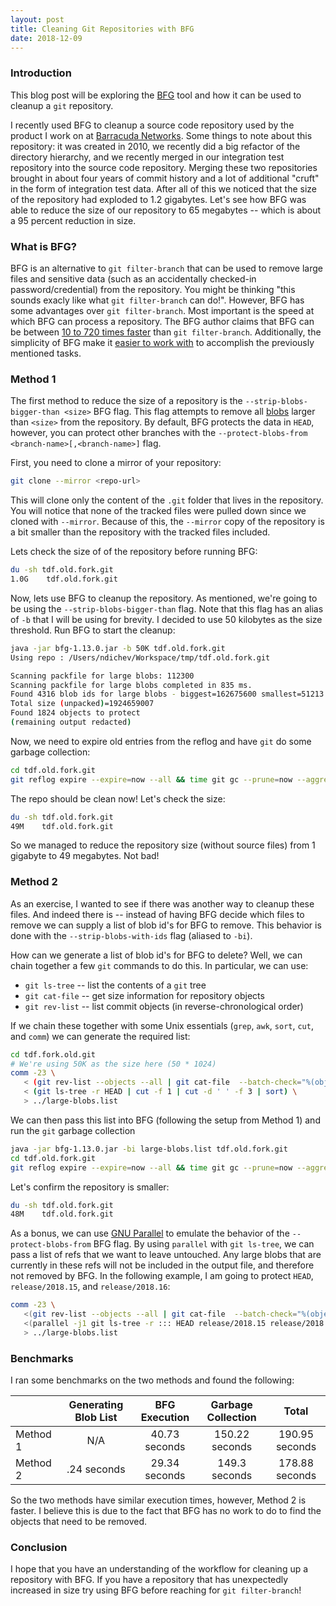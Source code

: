 ```yaml
---
layout: post
title: Cleaning Git Repositories with BFG
date: 2018-12-09
---
```


### Introduction

This blog post will be exploring the [BFG](https://rtyley.github.io/bfg-repo-cleaner/) tool and how it can be used to cleanup a `git` repository. 

I recently used BFG to cleanup a source code repository used by the product I work on at [Barracuda Networks](https://www.barracudanetworks.com). Some things to note about this repository: it was created in 2010, we recently did a big refactor of the directory hierarchy, and we recently merged in our integration test repository into the source code repository. Merging these two repositories brought in about four years of commit history and a lot of additional "cruft" in the form of integration test data. After all of this we noticed that the size of the repository had exploded to 1.2 gigabytes. Let's see how BFG was able to reduce the size of our repository to 65 megabytes -- which is about a 95 percent reduction in size.

### What is BFG?
BFG is an alternative to `git filter-branch` that can be used to remove large files and sensitive data (such as an accidentally checked-in password/credential) from the repository. You might be thinking "this sounds exacly like what `git filter-branch` can do!". However, BFG has some advantages over `git filter-branch`. Most important is the speed at which BFG can process a repository. The BFG author claims that BFG can be between [10 to 720 times faster](https://rtyley.github.io/bfg-repo-cleaner/#speed) than `git filter-branch`. Additionally, the simplicity of BFG make it [easier to work with](https://rtyley.github.io/bfg-repo-cleaner/#examples) to accomplish the previously mentioned tasks.

### Method 1
The first method to reduce the size of a repository is the `--strip-blobs-bigger-than <size>` BFG flag. This flag attempts to remove all [blobs](https://git-scm.com/book/en/v2/Git-Internals-Git-Objects) larger than `<size>` from the repository. By default, BFG protects the data in `HEAD`, however, you can protect other branches with the `--protect-blobs-from <branch-name>[,<branch-name>]` flag. 

First, you need to clone a mirror of your repository: 
```bash
git clone --mirror <repo-url>
``` 
This will clone only the content of the `.git` folder that lives in the repository. You will notice that none of the tracked files were pulled down since we cloned with `--mirror`. Because of this, the `--mirror` copy of the repository is a bit smaller than the repository with the tracked files included.

Lets check the size of of the repository before running BFG:
```bash
du -sh tdf.old.fork.git
1.0G    tdf.old.fork.git
```

Now, lets use BFG to cleanup the repository. As mentioned, we're going to be using the `--strip-blobs-bigger-than` flag. Note that this flag has an alias of `-b` that I will be using for brevity. I decided to use 50 kilobytes as the size threshold. Run BFG to start the cleanup:

```bash
java -jar bfg-1.13.0.jar -b 50K tdf.old.fork.git
Using repo : /Users/ndichev/Workspace/tmp/tdf.old.fork.git

Scanning packfile for large blobs: 112300
Scanning packfile for large blobs completed in 835 ms.
Found 4316 blob ids for large blobs - biggest=162675600 smallest=51213
Total size (unpacked)=1924659007
Found 1824 objects to protect
(remaining output redacted)
```

Now, we need to expire old entries from the reflog and have `git` do some garbage collection:

```bash
cd tdf.old.fork.git
git reflog expire --expire=now --all && time git gc --prune=now --aggressive
```

The repo should be clean now! Let's check the size:
```bash
du -sh tdf.old.fork.git
49M    tdf.old.fork.git
```

So we managed to reduce the repository size (without source files) from 1 gigabyte to 49 megabytes. Not bad!

### Method 2

As an exercise, I wanted to see if there was another way to cleanup these files. And indeed there is -- instead of having BFG decide which files to remove we can supply a list of blob id's for BFG to remove. This behavior is done with the `--strip-blobs-with-ids` flag (aliased to `-bi`). 

How can we generate a list of blob id's for BFG to delete? Well, we can chain together a few `git` commands to do this. In particular, we can use:

* `git ls-tree` -- list the contents of a `git` tree
* `git cat-file` -- get size information for repository objects
* `git rev-list` -- list commit objects (in reverse-chronological order)

If we chain these together with some Unix essentials (`grep`, `awk`, `sort`, `cut`, and `comm`) we can generate the required list:

```bash
cd tdf.fork.old.git
# We're using 50K as the size here (50 * 1024)
comm -23 \
   < (git rev-list --objects --all | git cat-file  --batch-check="%(objecttype) %(objectname) %(objectsize) %(rest)" | grep ^blob | awk '$3 > 50 * 1024 { print $2 }' | sort) \
   < (git ls-tree -r HEAD | cut -f 1 | cut -d ' ' -f 3 | sort) \
   > ../large-blobs.list
```

We can then pass this list into BFG (following the setup from Method 1) and run the `git` garbage collection
```bash
java -jar bfg-1.13.0.jar -bi large-blobs.list tdf.old.fork.git
cd tdf.old.fork.git
git reflog expire --expire=now --all && time git gc --prune=now --aggressive
```

Let's confirm the repository is smaller:
```bash
du -sh tdf.old.fork.git
48M    tdf.old.fork.git
```

As a bonus, we can use [GNU Parallel](https://www.gnu.org/software/parallel/) to emulate the behavior of the `--protect-blobs-from` BFG flag. By using `parallel` with `git ls-tree`, we can pass a list of refs that we want to leave untouched. Any large blobs that are currently in these refs will not be included in the output file, and therefore not removed by BFG. In the following example, I am going to protect `HEAD`, `release/2018.15`, and `release/2018.16`:

```bash
comm -23 \
   <(git rev-list --objects --all | git cat-file  --batch-check="%(objecttype) %(objectname) %(objectsize) %(rest)" | grep ^blob | awk '$3 > 50 * 1024 { print $2 }' | sort -u) \
   <(parallel -j1 git ls-tree -r ::: HEAD release/2018.15 release/2018.16 | cut -f 1 | cut -d ' ' -f 3 | sort -u) \
   > ../large-blobs.list
```

### Benchmarks
I ran some benchmarks on the two methods and found the following:

|          | Generating Blob List | BFG Execution | Garbage Collection |      Total     |
|----------|:--------------------:|:-------------:|:------------------:|:--------------:|
| Method 1 |          N/A         | 40.73 seconds |   150.22 seconds   | 190.95 seconds |
| Method 2 |      .24 seconds     | 29.34 seconds |    149.3 seconds   | 178.88 seconds |

So the two methods have similar execution times, however, Method 2 is faster. I believe this is due to the fact that BFG has no work to do to find the objects that need to be removed.

### Conclusion
I hope that you have an understanding of the workflow for cleaning up a repository with BFG. If you have a repository that has unexpectedly increased in size try using BFG before reaching for `git filter-branch`! 
